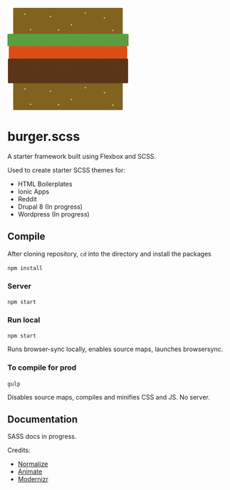 ![Image of burger](https://raw.githubusercontent.com/m4tuna/burger/master/images/burger-xs.png)


# burger.scss

A starter framework built using Flexbox and SCSS.


Used to create starter SCSS themes for:
- HTML Boilerplates
- Ionic Apps
- Reddit
- Drupal 8 (In progress)
- Wordpress (In progress)


## Compile
After cloning repository, `cd` into the directory and install the packages

``npm install``

### Server

``npm start``

### Run local

``npm start``


Runs browser-sync locally, enables source maps, launches browsersync.

### To compile for prod

``gulp``

Disables source maps, compiles and minifies CSS and JS. No server.


## Documentation

SASS docs in progress.


Credits:
- [Normalize](http://normalize.css)
- [Animate](https://daneden.me/animate/)
- [Modernizr](https://github.com/danielguillan/modernizr-mixin)
